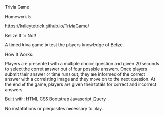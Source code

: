 Trivia Game

Homework 5

https://kaileytetrick.github.io/TriviaGame/

Belize It or Not!

A timed triva game to test the players knowledge of Belize.

How It Works:

Players are presented with a multiple choice question and given 20 seconds to select the corret answer out of four possible answers.
Once players submit their answer or time runs out, they are informed of the correct answer with a correlating image and they move on to the next question. 
At the end of the game, players are given their totals for correct and incorrect answers. 

Built with:
  HTML
  CSS 
  Bootstrap
  Javascript
  jQuery

No installations or prequisites necessary to play.
